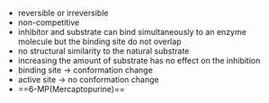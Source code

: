 + reversible or irreversible 
+ non-competitive 
+ inhibitor and substrate can bind simultaneously to an enzyme molecule but the binding site do not overlap
+ no structural similarity to the natural substrate
+ increasing the amount of substrate has no effect on the inhibition​
+ binding site $\rightarrow$ conformation change
+ active site $\rightarrow$ no conformation change
+ ==6-MP(Mercaptopurine)==